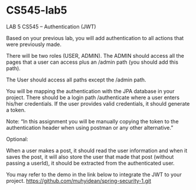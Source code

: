 # CS545-lab5

LAB 5
CS545 – Authentication (JWT)
 

Based on your previous lab, you will add authentication to all actions that were previously made. 

There will be two roles (USER, ADMIN). The ADMIN should access all the pages that a user can access plus an /admin path (you should add this path).

The User should access all paths except the /admin path. 

You will be mapping the authentication with the JPA database in your project. There should be a login path /authenticate where a user enters his/her credentials. If the user provides valid credentials, it should generate a token. 

Note: “In this assignment you will be manually copying the token to the authentication header when using postman or any other alternative.”


Optional:

When a user makes a post, it should read the user information and when it saves the post, it will also store the user that made that post (without passing a userId), it should be extracted from the authenticated user.  




You may refer to the demo in the link below to integrate the JWT to your project. 
https://github.com/muhyidean/spring-security-1.git

